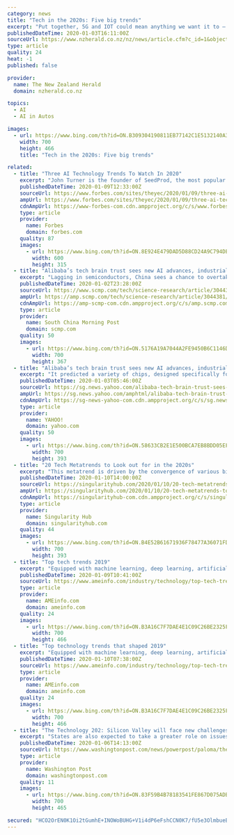 ```yaml
---
category: news
title: "Tech in the 2020s: Five big trends"
excerpt: "Put together, 5G and IOT could mean anything we want it to – and dealing with this constant flood of data would require new artificial intelligence to sift through it ... Would we move any closer to AI-powered driverless vehicles becoming a mainstay on motorways? Despite the hype, Parry pointed out that what fully automated vehicles we ..."
publishedDateTime: 2020-01-03T16:11:00Z
sourceUrl: https://www.nzherald.co.nz/nz/news/article.cfm?c_id=1&objectid=12290164
type: article
quality: 24
heat: -1
published: false

provider:
  name: The New Zealand Herald
  domain: nzherald.co.nz

topics:
  - AI
  - AI in Autos

images:
  - url: https://www.bing.com/th?id=ON.B309304190811EB77142C1E5132140A3
    width: 700
    height: 466
    title: "Tech in the 2020s: Five big trends"

related:
  - title: "Three AI Technology Trends To Watch In 2020"
    excerpt: "John Turner is the founder of SeedProd, the most popular coming-soon page solution for WordPress used by over 800,000 websites. Today we are going to take a look at the newest trends in artificial intelligence as we enter 2020."
    publishedDateTime: 2020-01-09T12:33:00Z
    sourceUrl: https://www.forbes.com/sites/theyec/2020/01/09/three-ai-technology-trends-to-watch-in-2020/
    ampUrl: https://www.forbes.com/sites/theyec/2020/01/09/three-ai-technology-trends-to-watch-in-2020/amp/
    cdnAmpUrl: https://www-forbes-com.cdn.ampproject.org/c/s/www.forbes.com/sites/theyec/2020/01/09/three-ai-technology-trends-to-watch-in-2020/amp/
    type: article
    provider:
      name: Forbes
      domain: forbes.com
    quality: 87
    images:
      - url: https://www.bing.com/th?id=ON.8E924E479DAD5D88CD24A9C794DEA21E
        width: 600
        height: 315
  - title: "Alibaba’s tech brain trust sees new AI advances, industrial IoT among big trends in 2020"
    excerpt: "Lagging in semiconductors, China sees a chance to overtake the US with AI chips as 5G ushers in new era 4. Modular design method will makes chips easier and faster to develop. The traditional method of chip design “cannot efficiently respond to the fast evolving, fragmented and customised needs of chip production”, the Damo Academy said."
    publishedDateTime: 2020-01-02T23:28:00Z
    sourceUrl: https://www.scmp.com/tech/science-research/article/3044381/alibabas-tech-brain-trust-sees-new-ai-advances-industrial-iot
    ampUrl: https://amp.scmp.com/tech/science-research/article/3044381/alibabas-tech-brain-trust-sees-new-ai-advances-industrial-iot
    cdnAmpUrl: https://amp-scmp-com.cdn.ampproject.org/c/s/amp.scmp.com/tech/science-research/article/3044381/alibabas-tech-brain-trust-sees-new-ai-advances-industrial-iot
    type: article
    provider:
      name: South China Morning Post
      domain: scmp.com
    quality: 50
    images:
      - url: https://www.bing.com/th?id=ON.5176A19A7044A2FE9450B6C1146DC8EB
        width: 700
        height: 367
  - title: "Alibaba’s tech brain trust sees new AI advances, industrial IoT among big trends in 2020"
    excerpt: "It predicted a variety of chips, designed specifically for blockchain and embedded with core algorithms, will emerge and be used in smartphones and various terminals as well as cloud computing operations. Sign up now for our 50% early bird offer from SCMP Research: China AI Report. The all new SCMP China AI Report gives you exclusive first-hand ..."
    publishedDateTime: 2020-01-03T05:46:00Z
    sourceUrl: https://sg.news.yahoo.com/alibaba-tech-brain-trust-sees-141623301.html
    ampUrl: https://sg.news.yahoo.com/amphtml/alibaba-tech-brain-trust-sees-141623301.html
    cdnAmpUrl: https://sg-news-yahoo-com.cdn.ampproject.org/c/s/sg.news.yahoo.com/amphtml/alibaba-tech-brain-trust-sees-141623301.html
    type: article
    provider:
      name: YAHOO!
      domain: yahoo.com
    quality: 50
    images:
      - url: https://www.bing.com/th?id=ON.58633CB2E1E500BCA7EB8BDD05EF6A8E
        width: 700
        height: 393
  - title: "20 Tech Metatrends to Look out for in the 2020s"
    excerpt: "This metatrend is driven by the convergence of various biotechnologies (CRISPR, gene therapy), genome sequencing, and artificial intelligence. (1) A360 Executive Mastermind: If you’re an exponentially and abundance-minded entrepreneur who would like coaching directly from me, consider joining my Abundance 360 Mastermind, a highly selective ..."
    publishedDateTime: 2020-01-10T14:00:00Z
    sourceUrl: https://singularityhub.com/2020/01/10/20-tech-metatrends-to-look-out-for-in-the-2020s/
    ampUrl: https://singularityhub.com/2020/01/10/20-tech-metatrends-to-look-out-for-in-the-2020s/amp/
    cdnAmpUrl: https://singularityhub-com.cdn.ampproject.org/c/s/singularityhub.com/2020/01/10/20-tech-metatrends-to-look-out-for-in-the-2020s/amp/
    type: article
    provider:
      name: Singularity Hub
      domain: singularityhub.com
    quality: 44
    images:
      - url: https://www.bing.com/th?id=ON.B4E52B61671936F78477A36071FDF3CB
        width: 700
        height: 393
  - title: "Top tech trends 2019"
    excerpt: "Equipped with machine learning, deep learning, artificial neural networks and Natural Language Processing (NLP) features, it was unstoppable in 2019-even going to the extent of altering our thinking patterns and predicting diseases that we’re likely to contract in the future. Sectors such as telecom, health, retail, lifestyle and oil and gas ..."
    publishedDateTime: 2020-01-09T10:41:00Z
    sourceUrl: https://www.ameinfo.com/industry/technology/top-tech-trends-2019
    type: article
    provider:
      name: AMEinfo.com
      domain: ameinfo.com
    quality: 24
    images:
      - url: https://www.bing.com/th?id=ON.B3A16C7F7DAE4E1C09C26BE2325FC798
        width: 700
        height: 466
  - title: "Top technology trends that shaped 2019"
    excerpt: "Equipped with machine learning, deep learning, artificial neural networks and Natural Language Processing (NLP) features, it was unstoppable in 2019-even going to the extent of altering our thinking patterns and predicting diseases that we’re likely to contract in the future. Sectors such as telecom, health, retail, lifestyle and oil and gas ..."
    publishedDateTime: 2020-01-10T07:38:00Z
    sourceUrl: https://www.ameinfo.com/industry/technology/top-tech-trends-2019
    type: article
    provider:
      name: AMEinfo.com
      domain: ameinfo.com
    quality: 24
    images:
      - url: https://www.bing.com/th?id=ON.B3A16C7F7DAE4E1C09C26BE2325FC798
        width: 700
        height: 466
  - title: "The Technology 202: Silicon Valley will face new challenges in 2020. Here's what we're watching."
    excerpt: "States are also expected to take a greater role on issues such as autonomous vehicles and facial recognition. 4. Tech giants’ power and size will be under the microscope as antitrust investigations heat up at the federal and state level. Antitrust will continue to dominate the tech policy debate, especially as the House subcommittee leading ..."
    publishedDateTime: 2020-01-06T14:13:00Z
    sourceUrl: https://www.washingtonpost.com/news/powerpost/paloma/the-technology-202/2020/01/06/the-technology-202-silicon-valley-will-face-new-challenges-in-2020-here-s-what-we-re-watching/5e12353f88e0fa32a51474e2/
    type: article
    provider:
      name: Washington Post
      domain: washingtonpost.com
    quality: 11
    images:
      - url: https://www.bing.com/th?id=ON.83F59B4B78183541FE867D075ADB0F72
        width: 700
        height: 465

secured: "HCO2OrEN0K1Oi2tGumhE+INOWoBUHG+V1i4dP6eFshCCN0K7/fU5e3OlmbueBjCChjw5gHJFIEzIxpW7OxxG3tfYLuZINDJuQ6O9fwYzTD8TUMT8/GS2CaJ/uNbnieEZONOO7BCJm/tg/pMafo5e+DbTZSy51Qb5k9ia4TJoukemrkZgQHV4Zq4pD3NmgCTPNf3/4KUv03/qo80p7mzaz2aFWM/B7A2AuPtF7dcI4pfX8uhe+tjRtqVe5UVwIav7DpYLzsKiwjkV1b3WjumOUA==;rcxZi2DR0UnCVnS5sevPmQ=="
---
```


